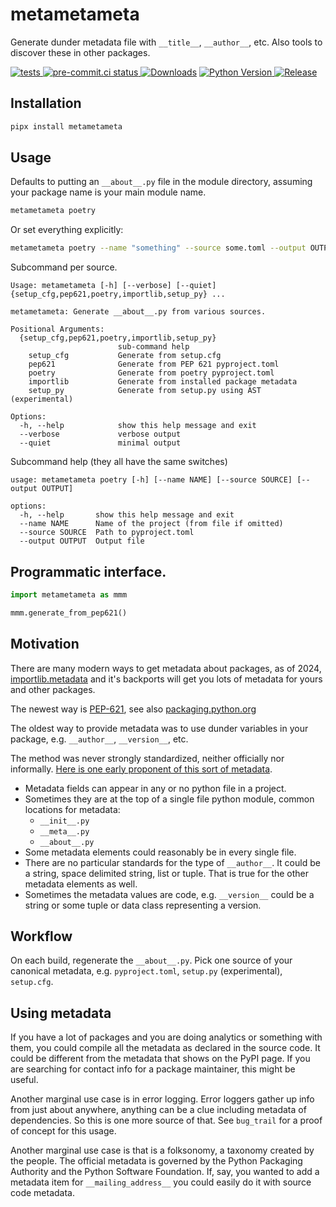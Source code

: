 # metametameta

Generate dunder metadata file with `__title__`, `__author__`, etc. Also tools to discover these in other packages.

[![tests](https://github.com/matthewdeanmartin/metametameta/actions/workflows/build.yml/badge.svg)
](https://github.com/matthewdeanmartin/metametameta/actions/workflows/tests.yml)
[![pre-commit.ci status](https://results.pre-commit.ci/badge/github/matthewdeanmartin/metametameta/main.svg)
](https://results.pre-commit.ci/latest/github/matthewdeanmartin/metametameta/main)
[![Downloads](https://img.shields.io/pypi/dm/metametameta)](https://pypistats.org/packages/metametameta)
[![Python Version](https://img.shields.io/pypi/pyversions/metametameta)
![Release](https://img.shields.io/pypi/v/metametameta)
](https://pypi.org/project/metametameta/)

## Installation

```bash
pipx install metametameta
```

## Usage

Defaults to putting an `__about__.py` file in the module directory, assuming your package name is your main module name.

```bash
metametameta poetry
```

Or set everything explicitly:

```bash
metametameta poetry --name "something" --source some.toml --output OUTPUT "mod/meta/__meta__.py"
```

Subcommand per source.

```text
Usage: metametameta [-h] [--verbose] [--quiet] {setup_cfg,pep621,poetry,importlib,setup_py} ...

metametameta: Generate __about__.py from various sources.

Positional Arguments:
  {setup_cfg,pep621,poetry,importlib,setup_py}
                        sub-command help
    setup_cfg           Generate from setup.cfg
    pep621              Generate from PEP 621 pyproject.toml
    poetry              Generate from poetry pyproject.toml
    importlib           Generate from installed package metadata
    setup_py            Generate from setup.py using AST (experimental)

Options:
  -h, --help            show this help message and exit
  --verbose             verbose output
  --quiet               minimal output
```

Subcommand help (they all have the same switches)

```text
usage: metametameta poetry [-h] [--name NAME] [--source SOURCE] [--output OUTPUT]

options:
  -h, --help       show this help message and exit
  --name NAME      Name of the project (from file if omitted)
  --source SOURCE  Path to pyproject.toml
  --output OUTPUT  Output file
```

## Programmatic interface.

```python
import metametameta as mmm

mmm.generate_from_pep621()
```

## Motivation

There are many modern ways to get metadata about packages, as of
2024, [importlib.metadata](https://docs.python.org/3/library/importlib.metadata.html) and it's backports will get you
lots of metadata for yours and other packages.

The newest way is [PEP-621](https://peps.python.org/pep-0621/), see also [packaging.python.org](https://packaging.python.org/en/latest/specifications/pyproject-toml/#pyproject-toml-spec)

The oldest way to provide metadata was to use dunder variables in your package, e.g. `__author__`, `__version__`, etc.

The method was never strongly standardized, neither officially nor informally. [Here is one early proponent of this
sort of metadata](https://web.archive.org/web/20111010053227/http://jaynes.colorado.edu/PythonGuidelines.html#module_formatting).

- Metadata fields can appear in any or no python file in a project.
- Sometimes they are at the top of a single file python module, common locations for metadata:
  - `__init__.py`
  - `__meta__.py`
  - `__about__.py`
- Some metadata elements could reasonably be in every single file.
- There are no particular standards for the type of `__author__`. It could be a string, space delimited string, list
  or tuple. That is true for the other metadata elements as well.
- Sometimes the metadata values are code, e.g. `__version__` could be a string or some tuple or data class
  representing a version.

## Workflow

On each build, regenerate the `__about__.py`. Pick one source of your canonical metadata, e.g. `pyproject.toml`,
`setup.py` (experimental), `setup.cfg`.

## Using metadata

If you have a lot of packages and you are doing analytics or something with them, you could compile all the metadata
as declared in the source code. It could be different from the metadata that shows on the PyPI page. If you are
searching for contact info for a package maintainer, this might be useful.

Another marginal use case is in error logging. Error loggers gather up info from just about anywhere, anything can
be a clue including metadata of dependencies. So this is one more source of that. See `bug_trail` for a proof of
concept for this usage.

Another marginal use case is that is a folksonomy, a taxonomy created by the people. The official metadata is
governed by the Python Packaging Authority and the Python Software Foundation. If, say, you wanted to add a metadata
item for `__mailing_address__` you could easily do it with source code metadata.
